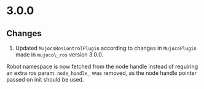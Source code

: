 # 3.0.0
## Changes
1. Updated `MujocoRosControlPlugin` according to changes in `MujocoPlugin` made in `mujoco\_ros` version 3.0.0.

Robot namespace is now fetched from the node handle instead of requiring an extra ros param.
`node_handle_` was removed, as the node handle pointer passed on init should be used.
